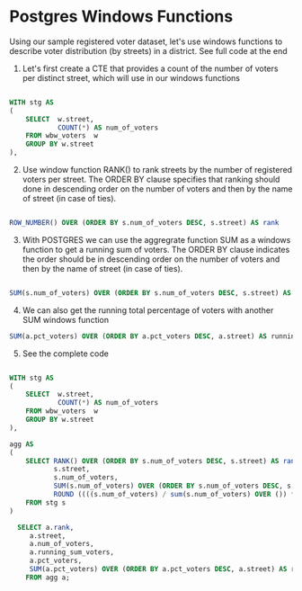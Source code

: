 # Postgres Windows Functions


Using our sample registered voter dataset, let's use windows functions to describe voter distribution (by streets) in a district.
See full code at the end


1. Let's first create a CTE that provides a count of the number of voters per distinct street, which will use in our windows functions

```SQL

WITH stg AS 
(
    SELECT  w.street,
            COUNT(*) AS num_of_voters
    FROM wbw_voters  w
    GROUP BY w.street
),

```

2. Use window function RANK() to rank streets by the number of registered voters per street.
   The ORDER BY clause specifies that ranking should done in descending order on the number of voters and then by the name of street (in case of ties).
   

```SQL

ROW_NUMBER() OVER (ORDER BY s.num_of_voters DESC, s.street) AS rank

```

3. With POSTGRES we can use the aggregrate function SUM as a windows function to get a running sum of voters.
    The ORDER BY clause indicates the order should be in descending order on the number of voters and then by the name of street (in case of ties).

```SQL

SUM(s.num_of_voters) OVER (ORDER BY s.num_of_voters DESC, s.street) AS running_sum_voters    

```
4. We can also get the running total percentage of voters with another SUM windows function

```SQL
SUM(a.pct_voters) OVER (ORDER BY a.pct_voters DESC, a.street) AS running_pct
```

5. See the complete code


```SQL

WITH stg AS 
(
    SELECT  w.street,
            COUNT(*) AS num_of_voters
    FROM wbw_voters  w
    GROUP BY w.street
),

agg AS
(
    SELECT RANK() OVER (ORDER BY s.num_of_voters DESC, s.street) AS rank,
           s.street,
           s.num_of_voters,
           SUM(s.num_of_voters) OVER (ORDER BY s.num_of_voters DESC, s.street) AS running_sum_voters,       
           ROUND ((((s.num_of_voters) / sum(s.num_of_voters) OVER ()) * (100)), 2) AS pct_voters           
    FROM stg s
)

  SELECT a.rank,
     a.street,
     a.num_of_voters,
     a.running_sum_voters,
     a.pct_voters,
     SUM(a.pct_voters) OVER (ORDER BY a.pct_voters DESC, a.street) AS running_pct
    FROM agg a;


```





